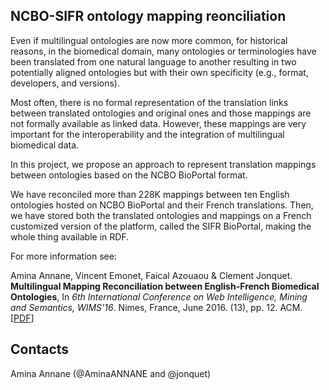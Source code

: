 
## NCBO-SIFR ontology mapping reonciliation ##

Even if multilingual ontologies are now more common, for historical reasons, in the biomedical domain, many ontologies or terminologies have been translated from one natural language to another resulting in two potentially aligned ontologies but with their own specificity (e.g., format, developers, and versions). 

Most often, there is no formal representation of the translation links between translated ontologies and original ones and those mappings are not formally available as linked data. However, these mappings are very important for the interoperability and the integration of multilingual biomedical data.

In this project, we propose an approach to represent translation mappings between ontologies based on the NCBO BioPortal format.

We have reconciled more than 228K mappings between ten English ontologies hosted on NCBO BioPortal and their French translations. Then, we have stored both the translated ontologies and mappings on a French customized version of the platform, called the SIFR BioPortal, making the whole thing available in RDF. 

For more information see:

Amina Annane, Vincent Emonet, Faical Azouaou & Clement Jonquet. **Multilingual Mapping Reconciliation between English-French Biomedical Ontologies**, In *6th International Conference on Web Intelligence, Mining and Semantics, WIMS'16*. Nimes, France, June 2016. (13), pp. 12. ACM. [[PDF](http://www.lirmm.fr/~jonquet/publications/documents/Article_WIMS2016_Reconciliation_Annane.pdf)]

## Contacts ##
Amina Annane (@AminaANNANE and @jonquet)